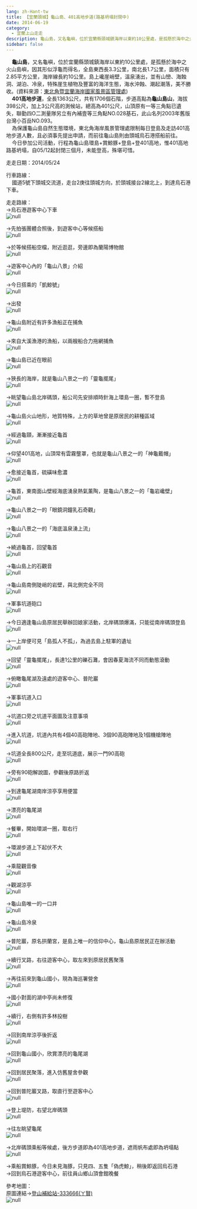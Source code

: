 ```yaml
---
lang: zh-Hant-tw
title: 【宜蘭頭城】龜山島、401高地步道(路基坍塌封閉中)
date: 2014-06-19
category: 
  - 宜蘭上山走走
description: 龜山島，又名龜嶼，位於宜蘭縣頭城鎮海岸以東約10公里處，是孤懸於海中之火山島嶼，因其形似浮龜而得名，全島東西長3.3公里，南北長1.7公里，面積只有2.85平方公里，海岸線長約10公里。島上巉崖峭壁，溫泉湧出，並有山巒、海蝕洞、湖泊、冷泉，特殊崖生植物及豐富的海洋生態，海水沖蝕、潮起潮落，美不勝收。(資料來源：[東北角暨宜蘭海岸國家風景區管理處](http://www.necoast-nsa.gov.tw/user/article.aspx?Lang=1&SNo=03000093)) 401高地步道，全長1363公尺，共有1706個石階，步道高點為龜山島山，海拔398公尺，加上3公尺高的測候站，總高為401公尺，山頂原有一等三角點已遺失，聯勤四O二測量隊另立有內補壹等三角點NO.028基石，此山名列2003年舊版台灣小百岳NO.093。 為保護龜山島自然生態環境，東北角海岸風景管理處限制每日登島及走訪401高地步道人數，且必須事先提出申請，而前往龜山島則由頭城烏石港搭船前往。 今日參加公司活動，行程為龜山島環島+賞鯨豚+登島+登401高地，惟401高地路基坍塌，自05/12起封閉三個月，未能登高，殊堪可惜。
sidebar: false
---
```


    **龜山島**，又名龜嶼，位於宜蘭縣頭城鎮海岸以東約10公里處，是孤懸於海中之火山島嶼，因其形似浮龜而得名，全島東西長3.3公里，南北長1.7公里，面積只有2.85平方公里，海岸線長約10公里。島上巉崖峭壁，溫泉湧出，並有山巒、海蝕洞、湖泊、冷泉，特殊崖生植物及豐富的海洋生態，海水沖蝕、潮起潮落，美不勝收。(資料來源：[東北角暨宜蘭海岸國家風景區管理處](http://www.necoast-nsa.gov.tw/user/article.aspx?Lang=1&SNo=03000093))   
    **401高地步道**，全長1363公尺，共有1706個石階，步道高點為**龜山島山**，海拔398公尺，加上3公尺高的測候站，總高為401公尺，山頂原有一等三角點已遺失，聯勤四O二測量隊另立有內補壹等三角點NO.028基石，此山名列2003年舊版台灣小百岳NO.093。  
    為保護龜山島自然生態環境，東北角海岸風景管理處限制每日登島及走訪401高地步道人數，且必須事先提出申請，而前往龜山島則由頭城烏石港搭船前往。  
    今日參加公司活動，行程為龜山島環島+賞鯨豚+登島+登401高地，惟401高地路基坍塌，自05/12起封閉三個月，未能登高，殊堪可惜。

走走日期：2014/05/24

行車路線：  
    國道5號下頭城交流道，走台2庚往頭城方向，於頭城接台2線北上，到達烏石港下車。

走走路線：  
→烏石港遊客中心下車  
![null](image/1028950061_l.jpg)

→先拍張團體合照後，到遊客中心等候搭船  
![null](image/1028950062_l.jpg)

→於等候搭船空檔，附近逛逛，旁邊即為蘭陽博物館  
![null](image/1028950066_l.jpg)

→遊客中心內的「龜山八景」介紹  
![null](image/1028950071_l.jpg)

→今日搭乘的「凱鯨號」  
![null](image/1028950075_l.jpg)

→出發  
![null](image/1028950076_l.jpg)

→龜山島附近有許多漁船正在捕魚  
![null](image/1028950085_l.jpg)

→來自大溪漁港的漁船，以兩艘船合力拖網捕魚  
![null](image/1028950087_l.jpg)

→龜山島已近在眼前  
![null](image/1028950093_l.jpg)

→狹長的海岸，就是龜山八景之一的「靈龜擺尾」  
![null](image/1028950097_l.jpg)

→眺望龜山島北岸碼頭，船公司先安排順時針海上環島一圈，暫不登島  
![null](image/1028950099_l.jpg)

→龜山島火山地形，地質特殊，上方的草地曾是原居民的耕種區域  
![null](image/1028950106_l.jpg)

→經過龜頸，漸漸接近龜首  
![null](image/1028950111_l.jpg)

→仰望401高地，山頂常有雲霧壟罩，也就是龜山八景之一的「神龜戴帽」  
![null](image/1028950114_l.jpg)

→愈接近龜首，硫磺味愈濃  
![null](image/1028950118_l.jpg)

→龜首，東南面山壁經海底湧泉熱氣薰陶，是龜山八景之一的「龜岩巉壁」  
![null](image/1028950120_l.jpg)

→龜山八景之一的「眼鏡洞鐘乳石奇觀」  
![null](image/1028950124_l.jpg)

→龜山八景之一的「海底溫泉湧上流」  
![null](image/1028950126_l.jpg)

→繞過龜首，回望龜首  
![null](image/1028950130_l.jpg)

→龜山島上的石觀音  
![null](image/1028950133_l.jpg)

→龜山島南側陡峭的岩壁，與北側完全不同  
![null](image/1028950136_l.jpg)

→軍事坑道砲口  
![null](image/1028950141_l.jpg)

→今日適逢龜山島原居民舉辦回娘家活動，北岸碼頭爆滿，只能從南岸碼頭登島  
![null](image/1028950145_l.jpg)

→一上岸便可見「島孤人不孤」，為過去島上駐軍的遺址  
![null](image/1028950150_l.jpg)

→回望「靈龜擺尾」，長達1公里的礫石灘，會因春夏海流不同而動態滾動  
![null](image/1028950160_l.jpg)

→俯瞰龜尾湖及遠處的遊客中心、普陀巖  
![null](image/1028950164_l.jpg)

→軍事坑道入口  
![null](image/1028950167_l.jpg)

→坑道口旁之坑道平面圖及注意事項  
![null](image/1028950170_l.jpg)

→進入坑道，坑道內共有4個40高砲陣地、3個90高砲陣地及1個機槍陣地  
![null](image/1028950172_l.jpg)

→坑道全長800公尺，走至坑道底，展示一門90高砲  
![null](image/1028950178_l.jpg)

→旁有90砲解說圖，參觀後原路折返  
![null](image/1028950175_l.jpg)

→到達龜尾湖南岸涼亭享用便當  
![null](image/1028950180_l.jpg)

→漂亮的龜尾湖  
![null](image/1028950183_l.jpg)

→餐畢，開始環湖一圈，取右行  
![null](image/1028950185_l.jpg)

→環湖步道上下起伏不大  
![null](image/1028950188_l.jpg)

→乘龍觀音像  
![null](image/1028950190_l.jpg)

→觀湖涼亭  
![null](image/1028950191_l.jpg)

→龜山島唯一的一口井  
![null](image/1028950196_l.jpg)

→龜山島冷泉  
![null](image/1028950198_l.jpg)

→普陀巖，原名拱蘭宮，是島上唯一的信仰中心，龜山島原居民正在辦活動  
![null](image/1028950202_l.jpg)

→續行叉路，右往遊客中心，取左來到原居民舊聚落  
![null](image/1028950207_l.jpg)

→再往前來到龜山國小，現為海巡署營舍  
![null](image/1028950210_l.jpg)

→國小對面的湖中亭尚未修復  
![null](image/1028950214_l.jpg)

→續行，右側有許多林投樹  
![null](image/1028950217_l.jpg)

→回到南岸涼亭後折返  
![null](image/1028950219_l.jpg)

→回到龜山國小，欣賞漂亮的龜尾湖  
![null](image/1028950268_l.jpg)

→回到居民聚落，進入仿舊屋舍參觀  
![null](image/1028950224_l.jpg)

→回到普陀巖叉路，取直行至遊客中心  
![null](image/1028950226_l.jpg)

→登上堤防，右望北岸碼頭  
![null](image/1028950229_l.jpg)

→往左眺望龜尾  
![null](image/1028950232_l.jpg)

→北岸碼頭乘船等候處，後方步道即為401高地步道，遮雨帆布處即為坍塌點  
![null](image/1028950234_l.jpg)

→乘船賞鯨豚，今日未見海豚，只見四、五隻「偽虎鯨」，稍後即返回烏石港  
→回到烏石港遊客中心，前往員山鄉山頂會館晚餐

參考地圖：  
原圖連結→[登山補給站-333666(ㄚ賢)](http://www.keepon.com.tw/DiscussLoad.aspx?code=314B5CF9AEC3A19113F6CAA6F539A662CD8D34E78857EAC6)  
![null](image/1028950274_l.jpg)